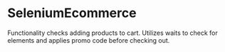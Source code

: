 # SeleniumEcommerce
Functionality checks adding products to cart.
Utilizes waits to check for elements and applies promo code before checking out.
